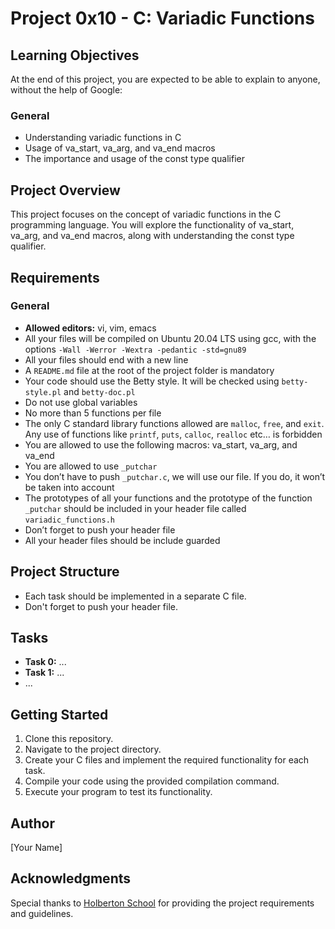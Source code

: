 # Project 0x10 - C: Variadic Functions

## Learning Objectives
At the end of this project, you are expected to be able to explain to anyone, without the help of Google:

### General
- Understanding variadic functions in C
- Usage of va_start, va_arg, and va_end macros
- The importance and usage of the const type qualifier

## Project Overview
This project focuses on the concept of variadic functions in the C programming language. You will explore the functionality of va_start, va_arg, and va_end macros, along with understanding the const type qualifier.

## Requirements
### General
- **Allowed editors:** vi, vim, emacs
- All your files will be compiled on Ubuntu 20.04 LTS using gcc, with the options `-Wall -Werror -Wextra -pedantic -std=gnu89`
- All your files should end with a new line
- A `README.md` file at the root of the project folder is mandatory
- Your code should use the Betty style. It will be checked using `betty-style.pl` and `betty-doc.pl`
- Do not use global variables
- No more than 5 functions per file
- The only C standard library functions allowed are `malloc`, `free`, and `exit`. Any use of functions like `printf`, `puts`, `calloc`, `realloc` etc… is forbidden
- You are allowed to use the following macros: va_start, va_arg, and va_end
- You are allowed to use `_putchar`
- You don’t have to push `_putchar.c`, we will use our file. If you do, it won’t be taken into account
- The prototypes of all your functions and the prototype of the function `_putchar` should be included in your header file called `variadic_functions.h`
- Don’t forget to push your header file
- All your header files should be include guarded

## Project Structure
- Each task should be implemented in a separate C file.
- Don't forget to push your header file.

## Tasks
- **Task 0:** ...
- **Task 1:** ...
- ...

## Getting Started
1. Clone this repository.
2. Navigate to the project directory.
3. Create your C files and implement the required functionality for each task.
4. Compile your code using the provided compilation command.
5. Execute your program to test its functionality.

## Author
[Your Name]

## Acknowledgments
Special thanks to [Holberton School](https://www.holbertonschool.com/) for providing the project requirements and guidelines.
